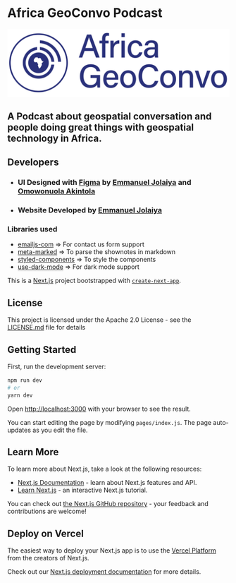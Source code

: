# Africa GeoConvo Podcast

![Africa GeoConvo logo](./public/static/assets/logo.png)


## A Podcast about geospatial conversation and people doing great things with geospatial technology in Africa.


## Developers

- ### UI Designed with [Figma](https://figma.com) by [Emmanuel Jolaiya](https://twitter.com/jeafreezy) and [Omowonuola Akintola](https://twitter.com/Svelte_mo) 

- ### Website Developed by [Emmanuel Jolaiya](https://twitter.com/jeafreezy)  


### Libraries used

- [emailjs-com](https://www.emailjs.com/) => For contact us form support
- [meta-marked](https://www.npmjs.com/package/meta-marked) => To parse the shownotes in markdown
- [styled-components](https://styled-components.com/) => To style the components
- [use-dark-mode](https://github.com/donavon/use-dark-mode) => For dark mode support



This is a [Next.js](https://nextjs.org/) project bootstrapped with [`create-next-app`](https://github.com/vercel/next.js/tree/canary/packages/create-next-app).

## License

This project is licensed under the Apache 2.0 License - see the [LICENSE.md](./LICENSE.MD) file for details

## Getting Started

First, run the development server:

```bash
npm run dev
# or
yarn dev
```

Open [http://localhost:3000](http://localhost:3000) with your browser to see the result.

You can start editing the page by modifying `pages/index.js`. The page auto-updates as you edit the file.

## Learn More

To learn more about Next.js, take a look at the following resources:

- [Next.js Documentation](https://nextjs.org/docs) - learn about Next.js features and API.
- [Learn Next.js](https://nextjs.org/learn) - an interactive Next.js tutorial.

You can check out [the Next.js GitHub repository](https://github.com/vercel/next.js/) - your feedback and contributions are welcome!

## Deploy on Vercel

The easiest way to deploy your Next.js app is to use the [Vercel Platform](https://vercel.com/import?utm_medium=default-template&filter=next.js&utm_source=create-next-app&utm_campaign=create-next-app-readme) from the creators of Next.js.

Check out our [Next.js deployment documentation](https://nextjs.org/docs/deployment) for more details.
